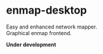 # enmap-desktop
Easy and enhanced network mapper.  
Graphical enmap frontend.

**Under development**
